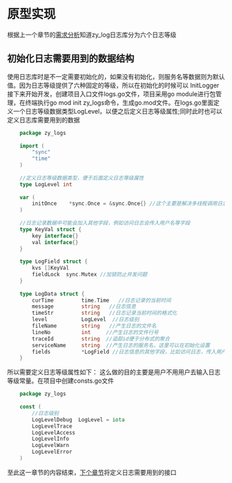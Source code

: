 # 原型实现

根据上一个章节的[需求分析][第一章]知道zy_log日志库分为六个日志等级

## 初始化日志需要用到的数据结构

使用日志库时是不一定需要初始化的，如果没有初始化，则服务名等数据则为默认值。因为日志等级提供了六种固定的等级，所以在初始化的时候可以
InitLogger
接下来开始开发，创建项目入口文件logs.go文件，项目采用go module进行包管理，在终端执行go mod init zy_logs命令，生成go.mod文件。在logs.go里面定义一个日志等级数据类型LogLevel，以便之后定义日志等级属性;同时此时也可以定义日志库需要用到的数据
```go
    package zy_logs
    
    import (
    	"sync"
    	"time"
    )
    
    //定义日志等级数据类型，便于后面定义日志等级属性
    type LogLevel int
    
    var (
    	initOnce    *sync.Once = &sync.Once{} //这个主要是解决多线程调用日志库带来的并发问题
    )
    
    //日志记录数据中可能会加入其他字段，例如访问日志会传入用户名等字段
    type KeyVal struct {
    	key interface{}
    	val interface{}
    }
    
    type LogField struct {
    	kvs []KeyVal
    	fieldLock  sync.Mutex //加锁防止并发问题
    }
    
    type LogData struct {
    	curTime         time.Time   //日志记录的当前时间
    	message         string   //日志信息
    	timeStr         string   //日志记录当前时间的格式化
    	level           LogLevel  //日志级别
    	fileName        string   //产生日志的文件名
    	lineNo          int     //产生日志的文件行号
    	traceId         string  //追踪id便于分布式的聚合
    	serviceName     string  //产生日志的服务名，这里可以在初始化设置
    	fields          *LogField //日志信息的其他字段，比如访问日志，传入用户名等字段
    }
```

所以需要定义日志等级属性如下：
这么做的目的主要是用户不用用户去输入日志等级常量。在项目中创建consts.go文件

```go
    package zy_logs
    
    const (
    	//日志级别
    	LogLevelDebug  LogLevel = iota
    	LogLevelTrace
    	LogLevelAccess
    	LogLevelInfo
    	LogLevelWarn
    	LogLevelError
    )
```
至此这一章节的内容结束，[下个章节][第三章]将定义日志需要用到的接口

[第一章]: ../part1
[第三章]: ../part3